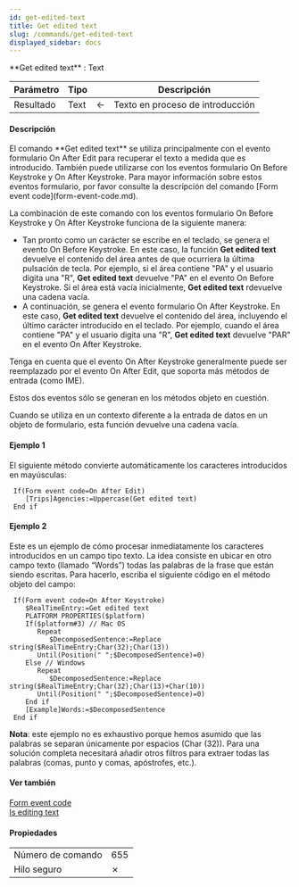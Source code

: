 ```yaml
---
id: get-edited-text
title: Get edited text
slug: /commands/get-edited-text
displayed_sidebar: docs
---
```


<!--REF #_command_.Get edited text.Syntax-->**Get edited text**  : Text<!-- END REF-->
<!--REF #_command_.Get edited text.Params-->
| Parámetro | Tipo |  | Descripción |
| --- | --- | --- | --- |
| Resultado | Text | &#8592; | Texto en proceso de introducción |

<!-- END REF-->

#### Descripción 

<!--REF #_command_.Get edited text.Summary-->El comando **Get edited text** se utiliza principalmente con el evento formulario On After Edit para recuperar el texto a medida que es introducido.<!-- END REF--> También puede utilizarse con los eventos formulario On Before Keystroke y On After Keystroke. Para mayor información sobre estos eventos formulario, por favor consulte la descripción del comando [Form event code](form-event-code.md).

La combinación de este comando con los eventos formulario On Before Keystroke y On After Keystroke funciona de la siguiente manera:

* Tan pronto como un carácter se escribe en el teclado, se genera el evento On Before Keystroke. En este caso, la función **Get edited text** devuelve el contenido del área antes de que ocurriera la última pulsación de tecla. Por ejemplo, si el área contiene "PA" y el usuario digita una "R", **Get edited text** devuelve "PA" en el evento On Before Keystroke. Si el área está vacía inicialmente, **Get edited text** rdevuelve una cadena vacía.
* A continuación, se genera el evento formulario On After Keystroke. En este caso, **Get edited text** devuelve el contenido del área, incluyendo el último carácter introducido en el teclado. Por ejemplo, cuando el área contiene "PA" y el usuario digita una "R", **Get edited text** devuelve "PAR" en el evento On After Keystroke.

Tenga en cuenta que el evento On After Keystroke generalmente puede ser reemplazado por el evento On After Edit, que soporta más métodos de entrada (como IME).

Estos dos eventos sólo se generan en los métodos objeto en cuestión.

Cuando se utiliza en un contexto diferente a la entrada de datos en un objeto de formulario, esta función devuelve una cadena vacía.

#### Ejemplo 1 

El siguiente método convierte automáticamente los caracteres introducidos en mayúsculas:

```4d
 If(Form event code=On After Edit)
    [Trips]Agencies:=Uppercase(Get edited text)
 End if
```

#### Ejemplo 2 

Este es un ejemplo de cómo procesar inmediatamente los caracteres introducidos en un campo tipo texto. La idea consiste en ubicar en otro campo texto (llamado “Words”) todas las palabras de la frase que están siendo escritas. Para hacerlo, escriba el siguiente código en el método objeto del campo:

```4d
 If(Form event code=On After Keystroke)
    $RealTimeEntry:=Get edited text
    PLATFORM PROPERTIES($platform)
    If($platform#3) // Mac OS
       Repeat
          $DecomposedSentence:=Replace string($RealTimeEntry;Char(32);Char(13))
       Until(Position(" ";$DecomposedSentence)=0)
    Else // Windows
       Repeat
          $DecomposedSentence:=Replace string($RealTimeEntry;Char(32);Char(13)+Char(10))
       Until(Position(" ";$DecomposedSentence)=0)
    End if
    [Example]Words:=$DecomposedSentence
 End if
```

**Nota**: este ejemplo no es exhaustivo porque hemos asumido que las palabras se separan únicamente por espacios (Char (32)). Para una solución completa necesitará añadir otros filtros para extraer todas las palabras (comas, punto y comas, apóstrofes, etc.).

#### Ver también 

[Form event code](form-event-code.md)  
[Is editing text](is-editing-text.md)  

#### Propiedades

|  |  |
| --- | --- |
| Número de comando | 655 |
| Hilo seguro | &cross; |


